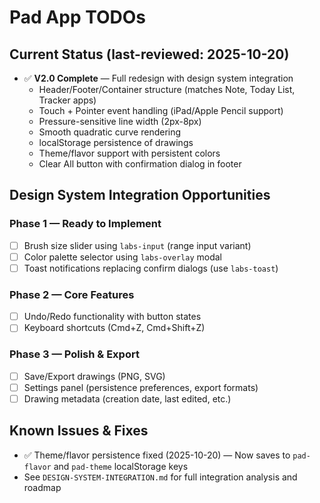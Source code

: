 # Pad App TODOs

## Current Status (last-reviewed: 2025-10-20)
- ✅ **V2.0 Complete** — Full redesign with design system integration
  - Header/Footer/Container structure (matches Note, Today List, Tracker apps)
  - Touch + Pointer event handling (iPad/Apple Pencil support)
  - Pressure-sensitive line width (2px-8px)
  - Smooth quadratic curve rendering
  - localStorage persistence of drawings
  - Theme/flavor support with persistent colors
  - Clear All button with confirmation dialog in footer

## Design System Integration Opportunities

### Phase 1 — Ready to Implement
- [ ] Brush size slider using `labs-input` (range input variant)
- [ ] Color palette selector using `labs-overlay` modal
- [ ] Toast notifications replacing confirm dialogs (use `labs-toast`)

### Phase 2 — Core Features
- [ ] Undo/Redo functionality with button states
- [ ] Keyboard shortcuts (Cmd+Z, Cmd+Shift+Z)

### Phase 3 — Polish & Export
- [ ] Save/Export drawings (PNG, SVG)
- [ ] Settings panel (persistence preferences, export formats)
- [ ] Drawing metadata (creation date, last edited, etc.)

## Known Issues & Fixes
- ✅ Theme/flavor persistence fixed (2025-10-20) — Now saves to `pad-flavor` and `pad-theme` localStorage keys
- See `DESIGN-SYSTEM-INTEGRATION.md` for full integration analysis and roadmap
